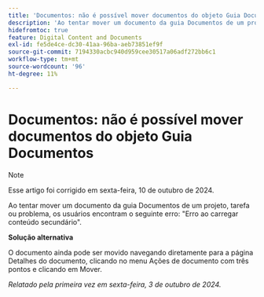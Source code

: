 ```yaml
---
title: 'Documentos: não é possível mover documentos do objeto Guia Documentos'
description: 'Ao tentar mover um documento da guia Documentos de um projeto, tarefa ou problema, os usuários encontram o seguinte erro: Erro ao carregar conteúdo secundário.'
hidefromtoc: true
feature: Digital Content and Documents
exl-id: fe5de4ce-dc30-41aa-96ba-aeb73851ef9f
source-git-commit: 7194330acbc940d959cee30517a06adf272bb6c1
workflow-type: tm+mt
source-wordcount: '96'
ht-degree: 11%

---
```


# Documentos: não é possível mover documentos do objeto Guia Documentos

>[!NOTE]
>
>Esse artigo foi corrigido em sexta-feira, 10 de outubro de 2024.

Ao tentar mover um documento da guia Documentos de um projeto, tarefa ou problema, os usuários encontram o seguinte erro: &quot;Erro ao carregar conteúdo secundário&quot;.

**Solução alternativa**

O documento ainda pode ser movido navegando diretamente para a página Detalhes do documento, clicando no menu Ações de documento com três pontos e clicando em Mover.

_Relatado pela primeira vez em sexta-feira, 3 de outubro de 2024._
